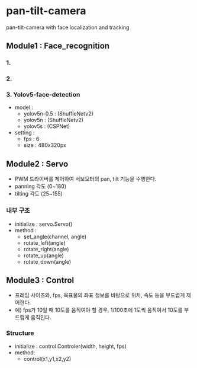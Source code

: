 # pan-tilt-camera
pan-tilt-camera with face localization and tracking

## Module1 : Face_recognition

### 1. 

### 2.

### 3. Yolov5-face-detection
* model : 
    * yolov5n-0.5 : (ShuffleNetv2)
    * yolov5n : (ShuffleNetv2)
    * yolov5s : (CSPNet)
* setting : 
    * fps : 6
    * size : 480x320px
## Module2 : Servo
* PWM 드라이버를 제어하여 서보모터의 pan, tilt 기능을 수행한다.
* panning 각도 (0~180)
* tilting 각도 (25~155)
### 내부 구조
* initialize : servo.Servo()
* method : 
    * set_angle(channel, angle)
    * rotate_left(angle)
    * rotate_right(angle)
    * rotate_up(angle)
    * rotate_down(angle)

## Module3 : Control
* 프레임 사이즈와, fps, 목표물의 좌표 정보를 바탕으로 위치, 속도 등을 부드럽게 제어한다.
* 예) fps가 10일 때 10도를 움직여야 할 경우, 1/100초에 1도씩 움직여서 10도를 부드럽게 움직인다.
### Structure
* initialize : control.Controler(width, height, fps)
* method:
    * control(x1,y1,x2,y2)
